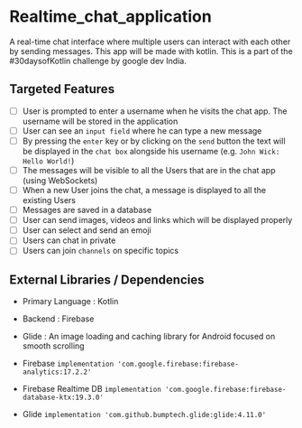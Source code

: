 # Realtime_chat_application
A real-time chat interface where multiple users can interact with each other by sending messages. This app will be made with kotlin. This is a part of the #30daysofKotlin challenge by google dev India.

## Targeted Features
-   [ ] User is prompted to enter a username when he visits the chat app. The username will be stored in the application
-   [ ] User can see an `input field` where he can type a new message
-   [ ] By pressing the `enter` key or by clicking on the `send` button the text will be displayed in the `chat box` alongside his username (e.g. `John Wick: Hello World!`)
-   [ ] The messages will be visible to all the Users that are in the chat app (using WebSockets)
-   [ ] When a new User joins the chat, a message is displayed to all the existing Users
-   [ ] Messages are saved in a database
-   [ ] User can send images, videos and links which will be displayed properly
-   [ ] User can select and send an emoji
-   [ ] Users can chat in private
-   [ ] Users can join `channels` on specific topics

## External Libraries / Dependencies

* Primary Language   : Kotlin
* Backend            : Firebase
* Glide              : An image loading and caching library for Android focused on smooth scrolling

* Firebase `implementation 'com.google.firebase:firebase-analytics:17.2.2'`
* Firebase Realtime DB `implementation 'com.google.firebase:firebase-database-ktx:19.3.0'`
* Glide `implementation 'com.github.bumptech.glide:glide:4.11.0'`

